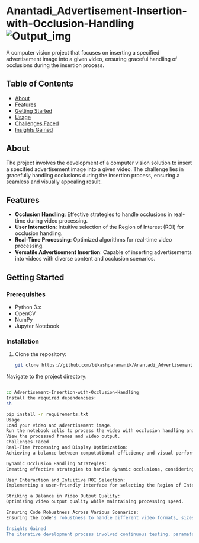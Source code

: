 # Anantadi_Advertisement-Insertion-with-Occlusion-Handling ![Output_img](https://github.com/bikashparamanik/Anantadi_Advertisement-Insertion-with-Occlusion-Handling/assets/118504748/333edc1e-049c-4720-948e-177787be6048)

A computer vision project that focuses on inserting a specified advertisement image into a given video, ensuring graceful handling of occlusions during the insertion process.

## Table of Contents

- [About](#about)
- [Features](#features)
- [Getting Started](#getting-started)
- [Usage](#usage)
- [Challenges Faced](#challenges-faced)
- [Insights Gained](#insights-gained)

## About
The project involves the development of a computer vision solution to insert a specified advertisement image into a given video. The challenge lies in gracefully handling occlusions during the insertion process, ensuring a seamless and visually appealing result.

## Features
- **Occlusion Handling**: Effective strategies to handle occlusions in real-time during video processing.
- **User Interaction**: Intuitive selection of the Region of Interest (ROI) for occlusion handling.
- **Real-Time Processing**: Optimized algorithms for real-time video processing.
- **Versatile Advertisement Insertion**: Capable of inserting advertisements into videos with diverse content and occlusion scenarios.

## Getting Started
### Prerequisites
- Python 3.x
- OpenCV
- NumPy
- Jupyter Notebook

### Installation
1. Clone the repository:
   ```sh
   git clone https://github.com/bikashparamanik/Anantadi_Advertisement-Insertion-with-Occlusion-Handling.git
Navigate to the project directory:
```sh

cd Advertisement-Insertion-with-Occlusion-Handling
Install the required dependencies:
sh

pip install -r requirements.txt
Usage
Load your video and advertisement image.
Run the notebook cells to process the video with occlusion handling and advertisement insertion.
View the processed frames and video output.
Challenges Faced
Real-Time Processing and Display Optimization:
Achieving a balance between computational efficiency and visual performance for real-time video processing.

Dynamic Occlusion Handling Strategies:
Creating effective strategies to handle dynamic occlusions, considering varying shapes and sizes of occluded areas.

User Interaction and Intuitive ROI Selection:
Implementing a user-friendly interface for selecting the Region of Interest during occlusion handling.

Striking a Balance in Video Output Quality:
Optimizing video output quality while maintaining processing speed.

Ensuring Code Robustness Across Various Scenarios:
Ensuring the code's robustness to handle different video formats, sizes, and advertisement images.

Insights Gained
The iterative development process involved continuous testing, parameter adjustments, and code refinements. The resulting solution is designed to deliver a robust, efficient, and visually appealing advertisement insertion into videos under varying conditions.

